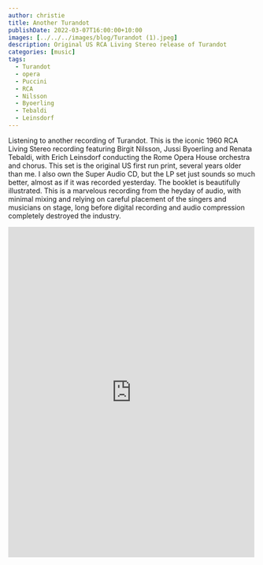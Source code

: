 ```yaml
---
author: christie
title: Another Turandot
publishDate: 2022-03-07T16:00:00+10:00
images: [../../../images/blog/Turandot (1).jpeg]
description: Original US RCA Living Stereo release of Turandot
categories: [music]
tags:
  - Turandot
  - opera
  - Puccini
  - RCA
  - Nilsson
  - Byoerling
  - Tebaldi
  - Leinsdorf
---
```

Listening to another recording of Turandot. This is the iconic 1960 RCA Living Stereo recording featuring Birgit Nilsson, Jussi Byoerling and Renata Tebaldi, with Erich Leinsdorf conducting the Rome Opera House orchestra and chorus.
This set is the original US first run print, several years older than me. I also own the Super Audio CD, but the LP set just sounds so much better, almost as if it was recorded yesterday. The booklet is beautifully illustrated.
This is a marvelous recording from the heyday of audio, with minimal mixing and relying on careful placement of the singers and musicians on stage, long before digital recording and audio compression completely destroyed the industry.

<iframe src="https://www.facebook.com/plugins/post.php?href=https%3A%2F%2Fwww.facebook.com%2Fchris1.tham%2Fposts%2Fpfbid02aCxJf9twk4uze15weszh5MAH542dgUTLmHfvmUtpub3iuzhGmw6WeyAJyFfsAL2Gl&show_text=true&width=500" width="500" height="671" style="border:none;overflow:hidden" scrolling="no" frameborder="0" allowfullscreen="true" allow="autoplay; clipboard-write; encrypted-media; picture-in-picture; web-share"></iframe>

